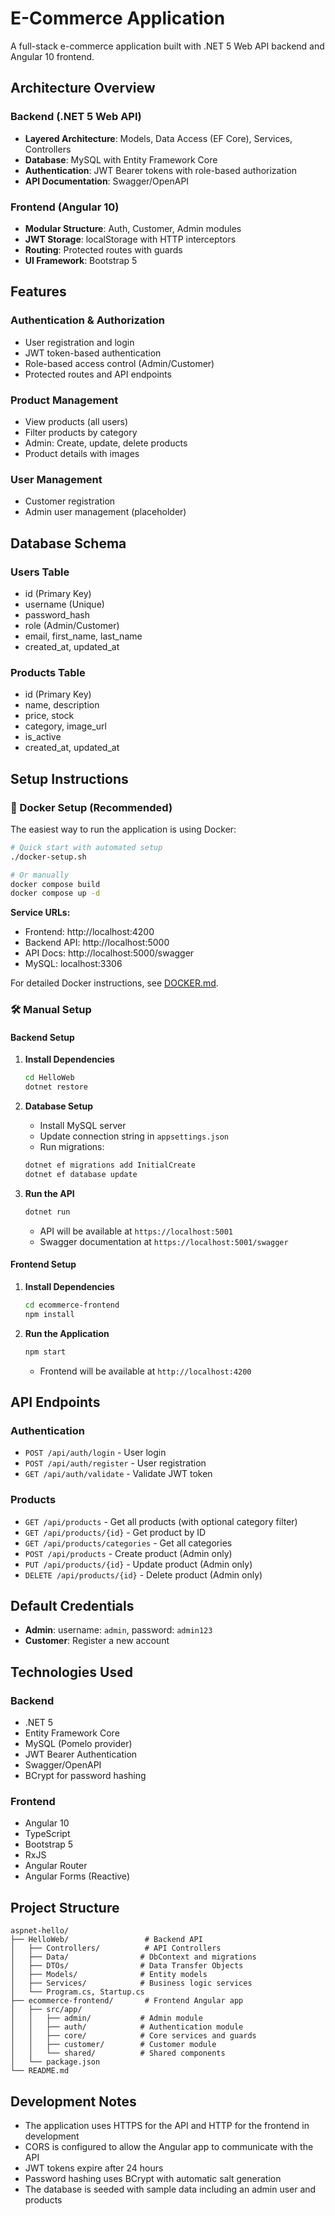 # E-Commerce Application

A full-stack e-commerce application built with .NET 5 Web API backend and Angular 10 frontend.

## Architecture Overview

### Backend (.NET 5 Web API)
- **Layered Architecture**: Models, Data Access (EF Core), Services, Controllers
- **Database**: MySQL with Entity Framework Core
- **Authentication**: JWT Bearer tokens with role-based authorization
- **API Documentation**: Swagger/OpenAPI

### Frontend (Angular 10)
- **Modular Structure**: Auth, Customer, Admin modules
- **JWT Storage**: localStorage with HTTP interceptors
- **Routing**: Protected routes with guards
- **UI Framework**: Bootstrap 5

## Features

### Authentication & Authorization
- User registration and login
- JWT token-based authentication
- Role-based access control (Admin/Customer)
- Protected routes and API endpoints

### Product Management
- View products (all users)
- Filter products by category
- Admin: Create, update, delete products
- Product details with images

### User Management
- Customer registration
- Admin user management (placeholder)

## Database Schema

### Users Table
- id (Primary Key)
- username (Unique)
- password_hash
- role (Admin/Customer)
- email, first_name, last_name
- created_at, updated_at

### Products Table
- id (Primary Key)
- name, description
- price, stock
- category, image_url
- is_active
- created_at, updated_at


## Setup Instructions

### 🐳 Docker Setup (Recommended)

The easiest way to run the application is using Docker:

```bash
# Quick start with automated setup
./docker-setup.sh

# Or manually
docker compose build
docker compose up -d
```

**Service URLs:**
- Frontend: http://localhost:4200
- Backend API: http://localhost:5000
- API Docs: http://localhost:5000/swagger
- MySQL: localhost:3306

For detailed Docker instructions, see [DOCKER.md](DOCKER.md).

### 🛠️ Manual Setup

#### Backend Setup

1. **Install Dependencies**
   ```bash
   cd HelloWeb
   dotnet restore
   ```

2. **Database Setup**
   - Install MySQL server
   - Update connection string in `appsettings.json`
   - Run migrations:
   ```bash
   dotnet ef migrations add InitialCreate
   dotnet ef database update
   ```

3. **Run the API**
   ```bash
   dotnet run
   ```
   - API will be available at `https://localhost:5001`
   - Swagger documentation at `https://localhost:5001/swagger`

#### Frontend Setup

1. **Install Dependencies**
   ```bash
   cd ecommerce-frontend
   npm install
   ```

2. **Run the Application**
   ```bash
   npm start
   ```
   - Frontend will be available at `http://localhost:4200`

## API Endpoints

### Authentication
- `POST /api/auth/login` - User login
- `POST /api/auth/register` - User registration
- `GET /api/auth/validate` - Validate JWT token

### Products
- `GET /api/products` - Get all products (with optional category filter)
- `GET /api/products/{id}` - Get product by ID
- `GET /api/products/categories` - Get all categories
- `POST /api/products` - Create product (Admin only)
- `PUT /api/products/{id}` - Update product (Admin only)
- `DELETE /api/products/{id}` - Delete product (Admin only)

## Default Credentials

- **Admin**: username: `admin`, password: `admin123`
- **Customer**: Register a new account

## Technologies Used

### Backend
- .NET 5
- Entity Framework Core
- MySQL (Pomelo provider)
- JWT Bearer Authentication
- Swagger/OpenAPI
- BCrypt for password hashing

### Frontend
- Angular 10
- TypeScript
- Bootstrap 5
- RxJS
- Angular Router
- Angular Forms (Reactive)

## Project Structure

```
aspnet-hello/
├── HelloWeb/                 # Backend API
│   ├── Controllers/          # API Controllers
│   ├── Data/                # DbContext and migrations
│   ├── DTOs/                # Data Transfer Objects
│   ├── Models/              # Entity models
│   ├── Services/            # Business logic services
│   └── Program.cs, Startup.cs
├── ecommerce-frontend/       # Frontend Angular app
│   ├── src/app/
│   │   ├── admin/           # Admin module
│   │   ├── auth/            # Authentication module
│   │   ├── core/            # Core services and guards
│   │   ├── customer/        # Customer module
│   │   └── shared/          # Shared components
│   └── package.json
└── README.md
```

## Development Notes

- The application uses HTTPS for the API and HTTP for the frontend in development
- CORS is configured to allow the Angular app to communicate with the API
- JWT tokens expire after 24 hours
- Password hashing uses BCrypt with automatic salt generation
- The database is seeded with sample data including an admin user and products
